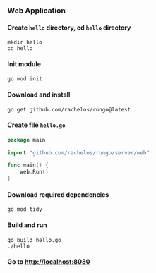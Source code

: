### Web Application

#### Create `hello` directory, cd `hello` directory

    mkdir hello
    cd hello

#### Init module

    go mod init

#### Download and install

    go get github.com/rachelos/rungo@latest

#### Create file `hello.go`

```go
package main

import "github.com/rachelos/rungo/server/web"

func main() {
	web.Run()
}
```

#### Download required dependencies

    go mod tidy

#### Build and run

    go build hello.go
    ./hello

#### Go to [http://localhost:8080](http://localhost:8080)

